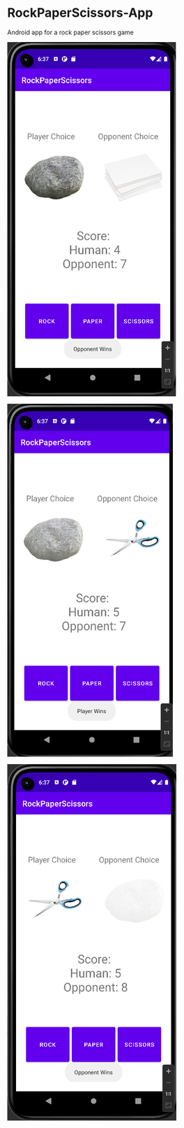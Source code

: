 # RockPaperScissors-App
Android app for a rock paper scissors game

![result1](examples/result1.png)

![result2](examples/result2.png)

![result3](examples/result3.png)
